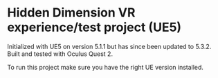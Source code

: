 # Hidden Dimension VR experience/test project (UE5)

Initialized with UE5 on version 5.1.1 but has since been updated to 5.3.2.
Built and tested with Oculus Quest 2.

To run this project make sure you have the right UE version installed.
